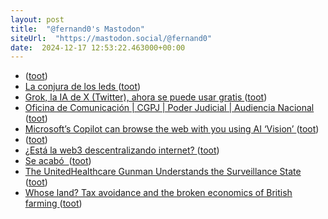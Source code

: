 ```yaml
---
layout: post
title:  "@fernand0's Mastodon"
siteUrl:  "https://mastodon.social/@fernand0"
date:  2024-12-17 12:53:22.463000+00:00
---
```

*  [ ](https://mastodon.social/@idar) ([toot](https://mastodon.social/@fernand0/113668260001128842))
*  [La conjura de los leds ](https://cadenaser.com/nacional/2024/12/09/la-conjura-de-los-leds-cadena-ser) ([toot](https://mastodon.social/@fernand0/113668250525077288))
*  [Grok, la IA de X (Twitter), ahora se puede usar gratis ](https://blog.elhacker.net/2024/12/grok-la-ia-de-x-twitter-ahora-se-puede-usar-gratis-via-web.htm) ([toot](https://mastodon.social/@fernand0/113667866267547918))
*  [Oficina de Comunicación \| CGPJ \| Poder Judicial \| Audiencia Nacional ](https://www.poderjudicial.es/portal/site/cgpj/menuitem.65d2c4456b6ddb628e635fc1dc432ea0/?vgnextchannel=734ff2175f35c210VgnVCM100000cb34e20aRCR) ([toot](https://mastodon.social/@fernand0/113667689047004711))
*  [Microsoft’s Copilot can browse the web with you using AI ‘Vision’ ](https://www.theverge.com/2024/12/5/24313888/microsoft-copilot-vision-testing-website) ([toot](https://mastodon.social/@fernand0/113667409454220307))
*  [ ](https://www.euractiv.com/section/politics/news/portuguese-mayors-urge-spain-to-press-ahead-with-high-speed-rail-works/) ([toot](https://mastodon.social/@fernand0/113666515023270423))
*  [¿Está la web3 descentralizando internet? ](https://www.newtral.es/internet-descentralizada-web3/20220119) ([toot](https://mastodon.social/@fernand0/113665895544500418))
*  [Se acabó  ](https://avecesunafoto.wordpress.com/2024/12/16/se-acabo) ([toot](https://mastodon.social/@fernand0/113663944420876641))
*  [The UnitedHealthcare Gunman Understands the Surveillance State ](https://www.theatlantic.com/ideas/archive/2024/12/unitedhealthcare-ceo-assassination-investigation/680903) ([toot](https://mastodon.social/@fernand0/113663904325320505))
*  [Whose land? Tax avoidance and the broken economics of British farming ](https://yorkshirebylines.co.uk/news/home-affairs/whose-land-tax-avoidance-and-the-broken-economics-of-british-farming) ([toot](https://mastodon.social/@fernand0/113663696097503171))
